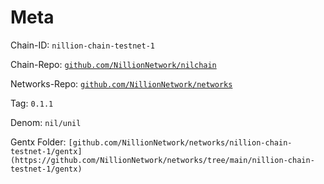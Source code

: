 # Meta

Chain-ID: `nillion-chain-testnet-1`

Chain-Repo: [`github.com/NillionNetwork/nilchain`](http://github.com/NillionNetwork/nilchain)

Networks-Repo: [`github.com/NillionNetwork/networks`](https://github.com/NillionNetwork/networks)

Tag: `0.1.1`

Denom: `nil/unil`

Gentx Folder: `[github.com/NillionNetwork/networks/nillion-chain-testnet-1/gentx](https://github.com/NillionNetwork/networks/tree/main/nillion-chain-testnet-1/gentx)`
